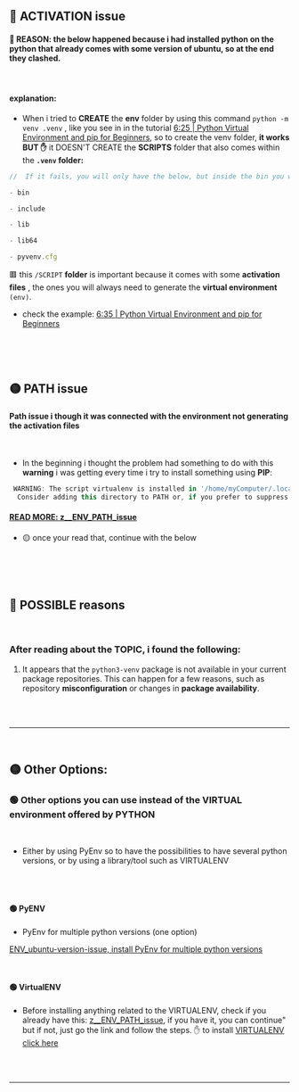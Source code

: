 
## 🔴 ACTIVATION issue

#### 🌈 REASON: the below happened because i had installed python on the python that already comes with some version of ubuntu, so at the end they clashed.

<br>

#### explanation:

- When i tried to **CREATE** the **env** folder by using this command `python -m venv .venv` , like you see in in the tutorial [6:25 | Python Virtual Environment and pip for Beginners](https://youtu.be/eDe-z2Qy9x4?si=lsQnQ4eoy07Caa1v&t=385), so to create the venv folder, **it works BUT ✋** it DOESN'T CREATE the **SCRIPTS** folder that also comes within the **`.venv` folder:**

```javascript
//  If it fails, you will only have the below, but inside the bin you will only have some binary python files, not the activation & pip files, such as: pthon and python3

- bin

- include

- lib

- lib64

- pyvenv.cfg
```



🟥 this `/SCRIPT` **folder** is important because it comes with some **activation files** , the ones you will always need to generate the **virtual environment** `(env)`.

- check the example: [6:35 | Python Virtual Environment and pip for Beginners](https://youtu.be/eDe-z2Qy9x4?si=3Bg6wM1cXGlaqqh-&t=395)

<br>

<br>
<br>

## 🟡 PATH issue

#### Path issue i though it was connected with the environment not generating the activation files

<br>

- In the beginning i thought the problem had something to do with this **warning** i was getting every time i try to install something using **PIP**:

```javascript
 WARNING: The script virtualenv is installed in '/home/myComputer/.local/bin' which is not on PATH.
  Consider adding this directory to PATH or, if you prefer to suppress this warning, use --no-warn-script-location.

```

#### [READ MORE: z\_\_ENV_PATH_issue](../z__ENV_PATH_issue.md)

- 🟡 once your read that, continue with the below

<br>
<br>

<br>



## 🔴 POSSIBLE reasons

<br>

### After reading about the TOPIC, i found the following:

1. It appears that the `python3-venv` package is not available in your current package repositories. This can happen for a few reasons, such as repository **misconfiguration** or changes in **package availability**.

<br>
<br>

---

<br>

## 🟡 Other Options:


###  🟢 Other options you can use instead of the VIRTUAL environment offered by PYTHON

<br>



- Either by using PyEnv so to have the possibilities to have several python versions, or by using a library/tool such as VIRTUALENV

<br>

<br>

#### 🟢 PyENV

- PyEnv for multiple python versions (one option)

[ENV_ubuntu-version-issue, install PyEnv for multiple python versions](../z__ENV_ubuntu-version-issue.md)

 <br>

#### 🟢 VirtualENV

- Before installing anything related to the VIRTUALENV, check if you already have this: [z\_\_ENV_PATH_issue](../z__ENV_PATH_issue.md), if you have it, you can continue" but if not, just go the link and follow the steps. ✋ to install [VIRTUALENV click here](../z__ENV_VIRTUALENV%20.md)

<br>
<br>

---
